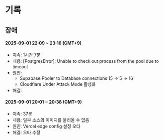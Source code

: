 # 기록

## 장애

#### 2025-09-01 22:09 ~ 23:16 (GMT+9)

- 지속: 1시간 7분
- 내용: [PostgresError]: Unable to check out process from the pool due to timeout
- 원인:
  - Supabase Pooler to Database connections 15 -> 5 -> 16
  - Cloudflare Under Attack Mode 활성화
- 해결:

#### 2025-09-01 20:01 ~ 20:38 (GMT+9)

- 지속: 37분
- 내용: 일부 소스의 이미지를 불러올 수 없음
- 원인: Vercel edge config 설정 오타
- 해결: 오타 수정
